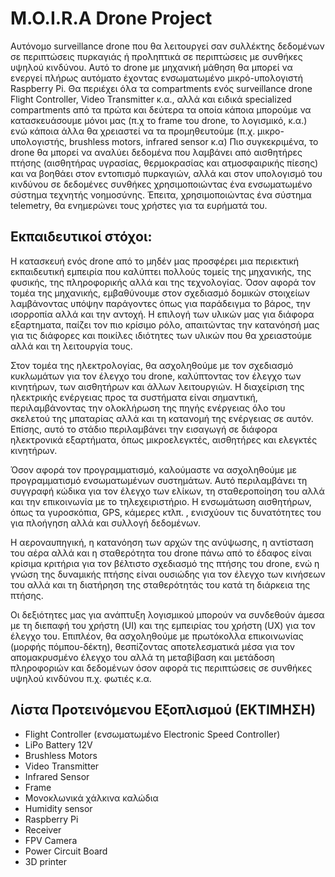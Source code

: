 # M.O.I.R.A Drone Project
Αυτόνομο surveillance drone που θα λειτουργεί σαν συλλέκτης δεδομένων σε περιπτώσεις πυρκαγιάς ή προληπτικά σε περιπτώσεις με συνθήκες υψηλού κινδύνου. Αυτό το drone με μηχανική μάθηση θα μπορεί να ενεργεί πλήρως αυτόματο έχοντας ενσωματωμένο μικρό-υπολογιστή Raspberry Pi. Θα περιέχει όλα τα compartments ενός surveillance drone Flight Controller, Video Transmitter κ.α., αλλά και ειδικά specialized compartments από τα πρώτα και δεύτερα τα οποία κάποια μπορούμε να κατασκευάσουμε μόνοι μας (π.χ το frame του drone, το λογισμικό, κ.α.) ενώ κάποια άλλα θα χρειαστεί να τα προμηθευτούμε (π.χ. μικρο-υπολογιστής, brushless motors, infrared sensor κ.α) Πιο συγκεκριμένα, το drone θα μπορεί να αναλύει δεδομένα που λαμβάνει από αισθητήρες πτήσης (αισθητήρας υγρασίας, θερμοκρασίας και ατμοσφαιρικής πίεσης) και να βοηθάει στον εντοπισμό πυρκαγιών, αλλά και στον υπολογισμό του κινδύνου σε δεδομένες συνθήκες χρησιμοποιώντας ένα ενσωματωμένο σύστημα τεχνητής νοημοσύνης. Έπειτα, χρησιμοποιώντας ένα σύστημα telemetry, θα ενημερώνει τους χρήστες για τα ευρήματά του.

## Εκπαιδευτικοί στόχοι:
Η κατασκευή ενός drone από το μηδέν μας προσφέρει μια περιεκτική εκπαιδευτική εμπειρία που καλύπτει πολλούς τομείς της μηχανικής, της φυσικής, της πληροφορικής αλλά και της τεχνολογίας. Όσον αφορά τον τομέα της μηχανικής, εμβαθύνουμε στον σχεδιασμό δομικών στοιχείων λαμβάνοντας υπόψην παράγοντες όπως για παράδειγμα το βάρος, την ισορροπία αλλά και την αντοχή. Η επιλογή των υλικών μας για διάφορα εξαρτηματα, παίζει τον πιο κρίσιμο ρόλο, απαιτώντας την κατανόησή μας για τις διάφορες και ποικίλες ιδιότητες των υλικών που θα χρειαστούμε αλλά και τη λειτουργία τους.

Στον τομέα της ηλεκτρολογίας, θα ασχοληθούμε με τον σχεδιασμό κυκλωμάτων για τον έλεγχο του drone, καλύπτοντας τον έλεγχο των κινητήρων, των αισθητήρων και άλλων λειτουργιών. Η διαχείριση της ηλεκτρικής ενέργειας προς τα συστήματα είναι σημαντική, περιλαμβάνοντας την ολοκλήρωση της πηγής ενέργειας όλο του σκελετού της μπαταρίας αλλά και τη κατανομή της ενέργειας σε αυτόν. Επίσης, αυτό το στάδιο περιλαμβάνει την εισαγωγή σε διάφορα ηλεκτρονικά εξαρτήματα, όπως μικροελεγκτές, αισθητήρες και ελεγκτές κινητήρων.

Όσον αφορά τον προγραμματισμό, καλούμαστε να ασχοληθούμε με προγραμματισμό ενσωματωμένων συστημάτων. Αυτό περιλαμβάνει τη συγγραφή κώδικα για τον έλεγχο των ελίκων, τη σταθεροποίηση του αλλά και την επικοινωνία με το τηλεχειριστήριο. Η ενσωμάτωση αισθητήρων, όπως τα γυροσκόπια, GPS, κάμερες κτλπ. , ενισχύουν τις δυνατότητες του για πλοήγηση αλλά και συλλογή δεδομένων. 

Η αεροναυπηγική, η κατανόηση των αρχών της ανύψωσης, η αντίσταση του αέρα αλλά και η σταθερότητα του drone πάνω από το έδαφος είναι κρίσιμα κριτήρια για τον βέλτιστο σχεδιασμό της πτήσης του drone, ενώ η γνώση της δυναμικής πτήσης είναι ουσιώδης για τον έλεγχο των κινήσεων του αλλά και τη διατήρηση της σταθερότητάς του κατά τη διάρκεια της πτήσης.

Οι δεξιότητες μας για ανάπτυξη λογισμικού μπορούν να συνδεθούν άμεσα με τη διεπαφή του χρήστη (UI) και της εμπειρίας του χρήστη (UX) για τον έλεγχο του. Επιπλέον, θα ασχοληθούμε με πρωτόκολλα επικοινωνίας (μορφής πόμπου-δέκτη), θεσπίζοντας αποτελεσματικά μέσα για τον απομακρυσμένο έλεγχο του αλλά τη μεταβίβαση και μετάδοση πληροφοριών και δεδομένων όσον αφορά τις περιπτώσεις σε συνθήκες υψηλού κινδύνου π.χ. φωτιές κ.α.

## Λίστα Προτεινόμενου Εξοπλισμού (ΕΚΤΙΜΗΣΗ)
- Flight Controller (ενσωματωμένο Electronic Speed Controller)
- LiPo Battery 12V
- Brushless Motors 
- Video Transmitter
- Infrared Sensor
- Frame
- Μονοκλωνικά χάλκινα καλώδια 
- Humidity sensor
- Raspberry Pi
- Receiver 
- FPV Camera
- Power Circuit Board
- 3D printer
